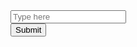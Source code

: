 

<input type="text" id="userInput" placeholder="Type here">

<div>
  <button onclick="submitText()">Submit</button>
</div>

<script>
  function submitText() {
    var userInput = document.getElementById("userInput").value;
    alert("You typed: " + userInput);
  }
</script>
